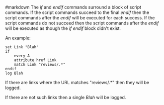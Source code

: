 #markdown
The *if* and *endif* commands surround a block of script commands.
	If the script commands succeed to the final *endif* then the script
	commands after the *endif* will be executed for each success.  If
	the script commands do not succeed then the script commands after the
	*endif* will be executed as though the *if* *endif* block
	didn't exist.

An example:

~~~
set Link "Blah"
if
	every A
	attribute href Link
	match Link "reviews/.*"
endif
log Blah
~~~

If there are links where the URL matches "reviews/.\*" then they will
be logged.

If there are not such links then a single *Blah* will be logged.
